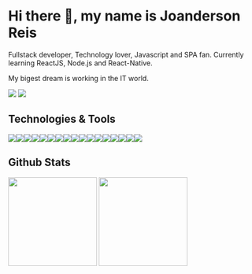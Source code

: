 # Hi there 👋, my name is Joanderson Reis

Fullstack developer, Technology lover, Javascript and SPA fan. Currently learning ReactJS, Node.js and React-Native.
<br/>

My bigest dream is working in the IT world.

<a href="https://wa.me/5574999269460"><img src="https://img.shields.io/badge/WhatsApp-25D366?style=for-the-badge&logo=whatsapp&logoColor=whit" /></a>
<a href="https://www.linkedin.com/in/joanderson-reis-566365182/"><img src="https://img.shields.io/badge/LinkedIn-0077B5?style=for-the-badge&logo=linkedin&logoColor=white" /></a>

## Technologies & Tools

<div style="display: flex">
   <img src="https://img.shields.io/badge/HTML5-E34F26?style=for-the-badge&logo=html5&logoColor=white" />
  <img src="https://img.shields.io/badge/CSS3-1572B6?style=for-the-badge&logo=css3&logoColor=white" />
  <img src="https://img.shields.io/badge/JavaScript-323330?style=for-the-badge&logo=javascript&logoColor=F7DF1E" />
  <img src="https://img.shields.io/badge/TypeScript-007ACC?style=for-the-badge&logo=typescript&logoColor=white" />
  <img src="https://img.shields.io/badge/Node.js-339933?style=for-the-badge&logo=nodedotjs&logoColor=white" />
  <img src="https://img.shields.io/badge/React-20232A?style=for-the-badge&logo=react&logoColor=61DAFB" />
  <img src="https://img.shields.io/badge/React_Native-20232A?style=for-the-badge&logo=react&logoColor=61DAFB" />
  <img src="https://img.shields.io/badge/npm-CB3837?style=for-the-badge&logo=npm&logoColor=white" />
  <img src="https://img.shields.io/badge/Yarn-2C8EBB?style=for-the-badge&logo=yarn&logoColor=white" />
  <img src="https://img.shields.io/badge/Express.js-000000?style=for-the-badge&logo=express&logoColor=white" />
  <img src="https://img.shields.io/badge/Docker-2CA5E0?style=for-the-badge&logo=docker&logoColor=white" />
  <img src="https://img.shields.io/badge/next.js-000000?style=for-the-badge&logo=nextdotjs&logoColor=white" />
  <img src="https://img.shields.io/badge/Git-F05032?style=for-the-badge&logo=git&logoColor=white" />
  <img src="https://img.shields.io/badge/Insomnia-5849be?style=for-the-badge&logo=Insomnia&logoColor=white" />
  <img src="https://img.shields.io/badge/MongoDB-4EA94B?style=for-the-badge&logo=mongodb&logoColor=white" />
  <img src="https://img.shields.io/badge/SQLite-07405E?style=for-the-badge&logo=sqlite&logoColor=white" />
  <img src="https://img.shields.io/badge/Realm-39477F?style=for-the-badge&logo=realm&logoColor=white" />
</div>

## Github Stats
<div>
   <img height="180em" src="https://github-readme-stats.vercel.app/api?username=JoandersonReis&show_icons=true&theme=radical" />
   <img height="180em" src="https://github-readme-stats.vercel.app/api/top-langs/?username=JoandersonReis" />
</div>
